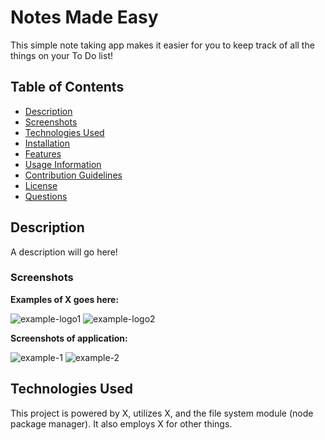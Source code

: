 # Notes Made Easy
This simple note taking app makes it easier for you to keep track of all the things on your To Do list!

## Table of Contents
- [Description](#description)
- [Screenshots](#screenshots)
- [Technologies Used](#technologies-used)
- [Installation](#installation)
- [Features](#features)
- [Usage Information](#usage-information)
- [Contribution Guidelines](#contribution-guidelines)
- [License](#license)
- [Questions](#questions)

## Description

A description will go here!

### Screenshots
**Examples of X goes here:**

![example-logo1](./example-goes-here)
![example-logo2](./example-goes-here)


**Screenshots of application:**

![example-1](./example-goes-here)
![example-2](./example-goes-here)

## Technologies Used

This project is powered by X, utilizes X, and the file system module (node package manager). It also employs X for other things.
